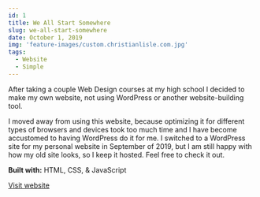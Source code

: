 ```yaml
---
id: 1
title: We All Start Somewhere
slug: we-all-start-somewhere
date: October 1, 2019
img: 'feature-images/custom.christianlisle.com.jpg'
tags: 
  - Website
  - Simple
---
```


After taking a couple Web Design courses at my high school I decided to make my own website, not using WordPress or another website-building tool.

<!--more-->

I moved away from using this website, because optimizing it for different types of browsers and devices took too much time and I have become accustomed to having WordPress do it for me. I switched to a WordPress site for my personal website in September of 2019, but I am still happy with how my old site looks, so I keep it hosted. Feel free to check it out.

**Built with:** HTML, CSS, & JavaScript

[Visit website](http://custom.christianlisle.com)
